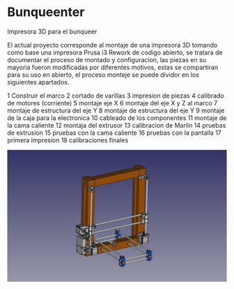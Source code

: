# Bunqueenter
Impresora 3D para el bunqueer

El actual proyecto corresponde al montaje de una impresora 3D tomando como base una impresora Prusa i3 Rework de codigo abierto, se tratara de documentar el proceso de montado y configuracion, las piezas en su mayoria fueron modificadas por diferentes motivos, estas se compartiran para su uso en abierto, el proceso monteje se puede dividor en los siguientes apartados.

1	Construir el marco</n>
2	cortado de varillas
3	impresion de piezas
4	calibrado de motores (corriente)
5	montaje eje X
6	montaje del eje X y Z al marco
7	montaje de estructura del eje Y
8	montaje de estructura del eje Y
9	montaje de la caja para la electronica
10	cableado de los componentes
11	montaje de la cama caliente
12	montaja del extrusor
13	calibracion de Marlin
14	pruebas de extrusion
15	pruebas con la cama caliente
16	pruebas con la pantalla
17	primera impresion
18	calibraciones finales

<IMG SRC="Bunqueenter.png">
